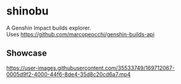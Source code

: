 # shinobu

A Genshin Impact builds explorer.  
Uses https://github.com/marcopeocchi/genshin-builds-api

## Showcase

https://user-images.githubusercontent.com/35533749/169712067-0005d9f2-4000-44f6-8de4-35d8c20cd6a7.mp4
